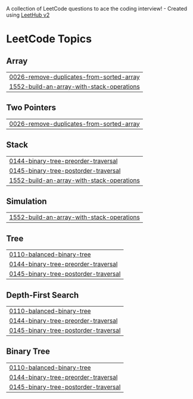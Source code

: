 A collection of LeetCode questions to ace the coding interview! - Created using [LeetHub v2](https://github.com/arunbhardwaj/LeetHub-2.0)
<!---LeetCode Topics Start-->
# LeetCode Topics
## Array
|  |
| ------- |
| [0026-remove-duplicates-from-sorted-array](https://github.com/wanjirudiana/Palindrome.cpp/tree/master/0026-remove-duplicates-from-sorted-array) |
| [1552-build-an-array-with-stack-operations](https://github.com/wanjirudiana/Palindrome.cpp/tree/master/1552-build-an-array-with-stack-operations) |
## Two Pointers
|  |
| ------- |
| [0026-remove-duplicates-from-sorted-array](https://github.com/wanjirudiana/Palindrome.cpp/tree/master/0026-remove-duplicates-from-sorted-array) |
## Stack
|  |
| ------- |
| [0144-binary-tree-preorder-traversal](https://github.com/wanjirudiana/Palindrome.cpp/tree/master/0144-binary-tree-preorder-traversal) |
| [0145-binary-tree-postorder-traversal](https://github.com/wanjirudiana/Palindrome.cpp/tree/master/0145-binary-tree-postorder-traversal) |
| [1552-build-an-array-with-stack-operations](https://github.com/wanjirudiana/Palindrome.cpp/tree/master/1552-build-an-array-with-stack-operations) |
## Simulation
|  |
| ------- |
| [1552-build-an-array-with-stack-operations](https://github.com/wanjirudiana/Palindrome.cpp/tree/master/1552-build-an-array-with-stack-operations) |
## Tree
|  |
| ------- |
| [0110-balanced-binary-tree](https://github.com/wanjirudiana/Palindrome.cpp/tree/master/0110-balanced-binary-tree) |
| [0144-binary-tree-preorder-traversal](https://github.com/wanjirudiana/Palindrome.cpp/tree/master/0144-binary-tree-preorder-traversal) |
| [0145-binary-tree-postorder-traversal](https://github.com/wanjirudiana/Palindrome.cpp/tree/master/0145-binary-tree-postorder-traversal) |
## Depth-First Search
|  |
| ------- |
| [0110-balanced-binary-tree](https://github.com/wanjirudiana/Palindrome.cpp/tree/master/0110-balanced-binary-tree) |
| [0144-binary-tree-preorder-traversal](https://github.com/wanjirudiana/Palindrome.cpp/tree/master/0144-binary-tree-preorder-traversal) |
| [0145-binary-tree-postorder-traversal](https://github.com/wanjirudiana/Palindrome.cpp/tree/master/0145-binary-tree-postorder-traversal) |
## Binary Tree
|  |
| ------- |
| [0110-balanced-binary-tree](https://github.com/wanjirudiana/Palindrome.cpp/tree/master/0110-balanced-binary-tree) |
| [0144-binary-tree-preorder-traversal](https://github.com/wanjirudiana/Palindrome.cpp/tree/master/0144-binary-tree-preorder-traversal) |
| [0145-binary-tree-postorder-traversal](https://github.com/wanjirudiana/Palindrome.cpp/tree/master/0145-binary-tree-postorder-traversal) |
<!---LeetCode Topics End-->